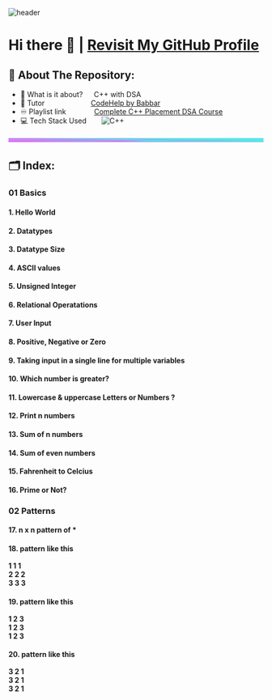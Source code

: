 ![header](https://capsule-render.vercel.app/api?type=waving&color=gradient&customColorList=30)
<h1 align="left"> Hi there 👋 | <a href="https://github.com/TridentifyIshaan"> Revisit My GitHub Profile</a> </h1>

## 💫 About The Repository:
- 🌱 What is it about? &emsp; C++ with DSA
- 💞 Tutor &emsp; &emsp; &emsp; &emsp; &nbsp; &nbsp; <a href="https://www.youtube.com/@CodeHelp">CodeHelp by Babbar</a>
- ♾️ Playlist link &emsp; &emsp; &nbsp; &nbsp; <a href="https://www.youtube.com/playlist?list=PLDzeHZWIZsTryvtXdMr6rPh4IDexB5NIA">Complete C++ Placement DSA Course</a> 
- 💻 Tech Stack Used &emsp; &nbsp; ![C++](https://img.shields.io/badge/C++-%23D6FFFA.svg?style=for-the-badge&logo=cplusplus&logoColor=%23044F88)

![alt text](https://github.com/ChaosXYZ/ChaosXYZ/blob/main/divider.png?raw=true)

## 🗂️ Index:

### 01 Basics
<h4> 1. Hello World </h4>
<h4> 2. Datatypes </h4>
<h4> 3. Datatype Size </h4>
<h4> 4. ASCII values </h4>
<h4> 5. Unsigned Integer</h4>
<h4> 6. Relational Operatations </h4>
<h4> 7. User Input </h4>
<h4> 8. Positive, Negative or Zero </h4>
<h4> 9. Taking input in a single line for multiple variables</h4>
<h4> 10. Which number is greater? </h4>
<h4> 11. Lowercase & uppercase Letters or Numbers ? </h4>
<h4> 12. Print n numbers </h4>
<h4> 13. Sum of n numbers </h4>
<h4> 14. Sum of even numbers </h4>
<h4> 15. Fahrenheit to Celcius</h4>
<h4> 16. Prime or Not? </h4>

### 02 Patterns

<h4> 17. n x n pattern of * </h4>
<h4> 18. pattern like this <br> <br>
    1 1 1 <br>
    2 2 2 <br>
    3 3 3
</h4>
<h4> 19. pattern like this <br> <br>
    1 2 3 <br>
    1 2 3 <br>
    1 2 3
</h4>
<h4> 20. pattern like this <br> <br>
    3 2 1 <br>
    3 2 1 <br>
    3 2 1 
</h4>
